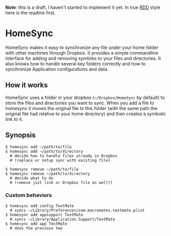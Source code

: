 **Note**: this is a draft, I haven't started to implement it yet. In true [RDD](http://tom.preston-werner.com/2010/08/23/readme-driven-development.html) style here is the readme first.

# HomeSync

HomeSync makes it easy to synchronize any file under your home folder with other machines through Dropbox. It provides a simple commandline interface for adding and removing symlinks to your files and directories. It also knows how to handle several key folders correctly and how to synchronize Application configurations and data.

## How it works

HomeSync uses a folder in your dropbox (`~/Dropbox/HomeSync` by default) to store the files and directories you want to sync. When you add a file to homesync it moves the original file to this folder (with the same path the original file had relative to your home directory) and then creates a symbolic link to it.

## Synopsis

    $ homesync add ~/path/to/file
    $ homesync add ~/path/to/directory
      # decide how to handle files already in Dropbox
      # (replace or setup sync with existing file)

    $ homesync remove ~/path/to/file
    $ homesync remove ~/path/to/directory
      # decide what to do
      # (remove just link or Dropbox file as well?)

### Custom behaviors

    $ homesync add config TextMate
      # syncs ~/Library/Preferences/com.macromates.textmate.plist
    $ homesync add appsupport TextMate
      # syncs ~/Library/Application Support/TextMate
    $ homesync add app TextMate
      # does the previous two
